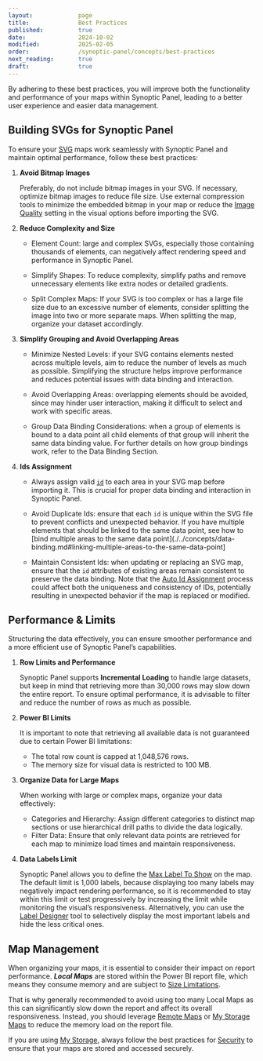 ```yaml
---
layout:             page
title:              Best Practices
published:          true
date:               2024-10-02
modified:           2025-02-05
order:              /synoptic-panel/concepts/best-practices
next_reading:       true
draft:              true
---
```


By adhering to these best practices, you will improve both the functionality and performance of your maps within Synoptic Panel, leading to a better user experience and easier data management.

## Building SVGs for Synoptic Panel

To ensure your [SVG](./../concepts/maps/svg-format.md) maps work seamlessly with Synoptic Panel and maintain optimal performance, follow these best practices:

1. **Avoid Bitmap Images**

    Preferably, do not include bitmap images in your SVG. If necessary, optimize bitmap images to reduce file size. Use external compression tools to minimize the embedded bitmap in your map or reduce the [Image Quality](../options/advanced-options/performance.md#image-quality) setting in the visual options before importing the SVG. 


2. **Reduce Complexity and Size**

	- Element Count: large and complex SVGs, especially those containing thousands of elements, can negatively affect rendering speed and performance in Synoptic Panel.

	- Simplify Shapes: To reduce complexity, simplify paths and remove unnecessary elements like extra nodes or detailed gradients.

	- Split Complex Maps: If your SVG is too complex or has a large file size due to an excessive number of elements, consider splitting the image into two or more separate maps. When splitting the map, organize your dataset accordingly.

3. **Simplify Grouping and Avoid Overlapping Areas**

	- Minimize Nested Levels: if your SVG contains elements nested across multiple levels, aim to reduce the number of levels as much as possible. Simplifying the structure helps improve performance and reduces potential issues with data binding and interaction.

	- Avoid Overlapping Areas: overlapping elements should be avoided, since may hinder user interaction, making it difficult to select and work with specific areas.

    - Group Data Binding Considerations: when a group of elements is bound to a data point all child elements of that group will inherit the same data binding value. For further details on how group bindings work, refer to the Data Binding Section.

4. **Ids Assignment**

    - Always assign valid [`id`](./../concepts/maps/svg-format.md#id-attribute) to each area in your SVG map before importing it. This is crucial for proper data binding and interaction in Synoptic Panel.

    - Avoid Duplicate Ids: ensure that each `id` is unique within the SVG file to prevent conflicts and unexpected behavior. If you have multiple elements that should be linked to the same data point, see 
    how to [bind multiple areas to the same data point](./../concepts/data-binding.md#linking-multiple-areas-to-the-same-data-point]

	- Maintain Consistent Ids: when updating or replacing an SVG map, ensure that the `id` attributes of existing areas remain consistent to preserve the data binding. Note that the [Auto Id Assignment](./../features/auto-id-assignement.md) process could affect both the uniqueness and consistency of IDs, potentially resulting in unexpected behavior if the map is replaced or modified.

## Performance & Limits

Structuring the data effectively, you can ensure smoother performance and a more efficient use of Synoptic Panel’s capabilities.

1. **Row Limits and Performance** 

    Synoptic Panel supports **Incremental Loading** to handle large datasets, but keep in mind that retrieving more than 30,000 rows may slow down the entire report. To ensure optimal performance, it is advisable to filter and reduce the number of rows as much as possible.

2. **Power BI Limits**

    It is important to note that retrieving all available data is not guaranteed due to certain Power BI limitations: 
    - The total row count is capped at 1,048,576 rows.
    - The memory size for visual data is restricted to 100 MB.

3. **Organize Data for Large Maps**

    When working with large or complex maps, organize your data effectively:
    - Categories and Hierarchy: Assign different categories to distinct map sections or use hierarchical drill paths to divide the data logically.
    - Filter Data: Ensure that only relevant data points are retrieved for each map to minimize load times and maintain responsiveness.

4. **Data Labels Limit**

    Synoptic Panel allows you to define the [Max Label To Show](./../options/advanced-options/performance.md#max-labels-to-show) on the map. The default limit is 1,000 labels, because displaying too many labels may negatively impact rendering performance, so it is recommended to stay within this limit or test progressively by increasing the limit while monitoring the visual’s responsiveness. Alternatively, you can use the [Label Designer](./../features/label-designer.md) tool to selectively display the most important labels and hide the less critical ones.


## Map Management

When organizing your maps, it is essential to consider their impact on report performance. ***Local Maps*** are stored within the Power BI report file, which means they consume memory and are subject to [Size Limitations](./../features/importing.md#size-limitations). 

That is why generally recommended to avoid using too many Local Maps as this can significantly slow down the report and affect its overall responsiveness. Instead, you should leverage [Remote Maps](./../features/importing.md#import-a-remote-map) or [My Storage Maps](./../features/importing.md#import-my-storage-maps) to reduce the memory load on the report file.

If you are using [My Storage](./../features/my-storage.md), always follow the best practices for [Security](./../security/my-storage.md) to ensure that your maps are stored and accessed securely.